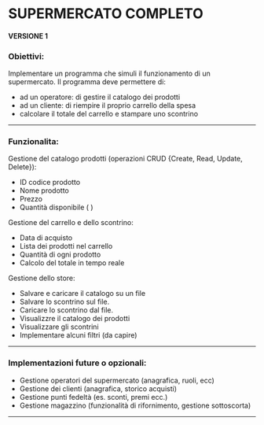 # SUPERMERCATO COMPLETO

#### VERSIONE 1

### Obiettivi:
Implementare un programma che simuli il funzionamento di un supermercato. Il programma deve permettere di:

- ad un operatore: di gestire il catalogo dei prodotti
- ad un cliente: di riempire il proprio carrello della spesa 
- calcolare il totale del carrello e stampare uno scontrino
---

### Funzionalita:

Gestione del catalogo prodotti (operazioni CRUD {Create, Read, Update, Delete}):
- ID codice prodotto
- Nome prodotto
- Prezzo
- Quantità disponibile ( )

Gestione del carrello e dello scontrino:
- Data di acquisto
- Lista dei prodotti nel carrello
- Quantità di ogni prodotto
- Calcolo del totale in tempo reale

Gestione dello store:
- Salvare e caricare il catalogo su un file
- Salvare lo scontrino sul file.
- Caricare lo scontrino dal file.
- Visualizzre il catalogo dei prodotti
- Visualizzare gli scontrini
- Implementare alcuni filtri (da capire)
---

### Implementazioni future o opzionali:

- Gestione operatori del supermercato (anagrafica, ruoli, ecc)
- Gestione dei clienti (anagrafica, storico acquisti)
- Gestione punti fedeltà (es. sconti, premi ecc.)
- Gestione magazzino (funzionalità di rifornimento, gestione sottoscorta)
---



